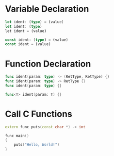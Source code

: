 # Variable Declaration
```rust
let ident: (type) = (value)
let ident: (type)
let ident = (value)

const ident: (type) = (value)
const ident = (value)
```

# Function Declaration
```go
func ident(param: type) -> (RetType, RetType) {}
func ident(param: type) -> RetType {}
func ident(param: type) {}

func<T> ident(param: T) {}
```

# Call C Functions

```c++
extern func puts(const char *) -> int

func main()
{
    puts("Hello, World!")
}
```